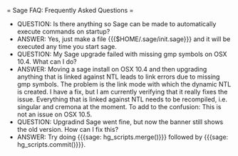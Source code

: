 = Sage FAQ: Frequently Asked Questions =
 * QUESTION: Is there anything so Sage can be made to automatically execute commands on startup?
 * ANSWER: Yes, just make a file {{{$HOME/.sage/init.sage}}} and it will be executed any time you start sage.
 * QUESTION: My Sage upgrade failed with missing gmp symbols on OSX 10.4. What can I do?
 * ANSWER: Moving a sage install on OSX 10.4 and then upgrading anything that is linked against NTL leads to link errors due to missing gmp symbols. The problem is the link mode with which the dynamic NTL is created. I have a fix, but I am currently verifying that it really fixes the issue. Everything that is linked against NTL needs to be recompiled, i.e. singular and cremona at the moment. To add to the confusion: This is not an issue on OSX 10.5.
 * QUESTION: Upgradind Sage went fine, but now the banner still shows the old version. How can I fix this?
 * ANSWER: Try doing {{{sage: hg_scripts.merge()}}} followed by {{{sage: hg_scripts.commit()}}}.  
